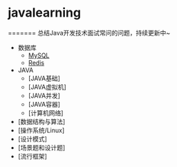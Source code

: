 # javalearning
=======
总结Java开发技术面试常问的问题，持续更新中~

* 数据库
    * [MySQL](https://github.com/kangzhidong)
    * [Redis](https://github.com/kangzhidong)
* JAVA
    * [JAVA基础]
    * [JAVA虚拟机]
    * [JAVA并发]
    * [JAVA容器]
    * [计算机网络]
* [数据结构与算法]
* [操作系统/Linux]
* [设计模式]
* [场景题和设计题]
* [流行框架]
